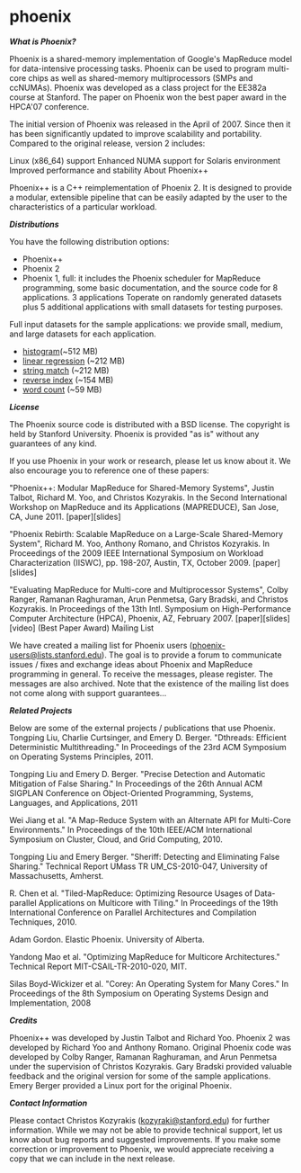 phoenix
=======

___What is Phoenix?___

Phoenix is a shared-memory implementation of Google's MapReduce model for data-intensive processing tasks. Phoenix can be used to program multi-core chips as well as shared-memory multiprocessors (SMPs and ccNUMAs).  Phoenix was developed as a class project for the EE382a course at Stanford. The paper on Phoenix won the best paper award in the HPCA'07 conference.

The initial version of Phoenix was released in the April of 2007. Since then it has been significantly updated to improve scalability and portability. Compared to the original release, version 2 includes:

Linux (x86_64) support
Enhanced NUMA support for Solaris environment
Improved performance and stability
About Phoenix++

Phoenix++ is a C++ reimplementation of Phoenix 2. It is designed to provide a modular, extensible pipeline that can be easily adapted by the user to the characteristics of a particular workload.

___Distributions___

You have the following distribution options:
- Phoenix++
- Phoenix 2
- Phoenix 1, full: it includes the Phoenix scheduler for MapReduce programming, some basic documentation, and the source code for 8 applications. 3 applications Toperate on randomly generated datasets plus 5 additional applications with small datasets for testing purposes.

Full input datasets for the sample applications: we provide small, medium, and large datasets for each application.
- [histogram](http://csl.stanford.edu/~christos/data/histogram.tar.gz)(~512 MB)
- [linear regression](http://csl.stanford.edu/~christos/data/linear_regression.tar.gz) (~212 MB)
- [string match](http://csl.stanford.edu/~christos/data/reverse_index.tar.gz) (~212 MB)
- [reverse index](http://csl.stanford.edu/~christos/data/string_match.tar.gz) (~154 MB)
- [word count](http://csl.stanford.edu/~christos/data/word_count.tar.gz) (~59 MB)

___License___

The Phoenix source code is distributed with a BSD license. The copyright is held by Stanford University. Phoenix is provided "as is" without any guarantees of any kind.

If you use Phoenix in your work or research, please let us know about it. We also encourage you to reference one of these papers:

"Phoenix++: Modular MapReduce for Shared-Memory Systems", 
Justin Talbot, Richard M. Yoo, and Christos Kozyrakis.
In the Second International Workshop on MapReduce and its Applications (MAPREDUCE),
San Jose, CA, June 2011. [paper][slides]

"Phoenix Rebirth: Scalable MapReduce on a Large-Scale Shared-Memory System", 
Richard M. Yoo, Anthony Romano, and Christos Kozyrakis.
In Proceedings of the 2009 IEEE International Symposium on Workload Characterization (IISWC),
pp. 198-207, Austin, TX, October 2009. [paper][slides]

"Evaluating MapReduce for Multi-core and Multiprocessor Systems", 
Colby Ranger, Ramanan Raghuraman, Arun Penmetsa, Gary Bradski, and Christos Kozyrakis.
In Proceedings of the 13th Intl. Symposium on High-Performance Computer Architecture (HPCA),
Phoenix, AZ, February 2007. [paper][slides][video] (Best Paper Award)
Mailing List

We have created a mailing list for Phoenix users (phoenix-users@lists.stanford.edu). The goal is to provide a forum to communicate issues / fixes and exchange ideas about Phoenix and MapReduce programming in general. To receive the messages, please register. The messages are also archived. Note that the existence of the mailing list does not come along with support guarantees... 

___Related Projects___

Below are some of the external projects / publications that use Phoenix.
Tongping Liu, Charlie Curtsinger, and Emery D. Berger. "Dthreads: Efficient Deterministic Multithreading." In Proceedings of the 23rd ACM Symposium on Operating Systems Principles, 2011.

Tongping Liu and Emery D. Berger. "Precise Detection and Automatic Mitigation of False Sharing." In Proceedings of the 26th Annual ACM SIGPLAN Conference on Object-Oriented Programming, Systems, Languages, and Applications, 2011

Wei Jiang et al. "A Map-Reduce System with an Alternate API for Multi-Core Environments." In Proceedings of the 10th IEEE/ACM International Symposium on Cluster, Cloud, and Grid Computing, 2010.

Tongping Liu and Emery Berger. "Sheriff: Detecting and Eliminating False Sharing." Technical Report UMass TR UM_CS-2010-047, University of Massachusetts, Amherst.

R. Chen et al. "Tiled-MapReduce: Optimizing Resource Usages of Data-parallel Applications on Multicore with Tiling." In Proceedings of the 19th International Conference on Parallel Architectures and Compilation Techniques, 2010.

Adam Gordon. Elastic Phoenix. University of Alberta.

Yandong Mao et al. "Optimizing MapReduce for Multicore Architectures." Technical Report MIT-CSAIL-TR-2010-020, MIT.

Silas Boyd-Wickizer et al. "Corey: An Operating System for Many Cores." In Proceedings of the 8th Symposium on Operating Systems Design and Implementation, 2008

___Credits___

Phoenix++ was developed by Justin Talbot and Richard Yoo.
Phoenix 2 was developed by Richard Yoo and Anthony Romano.
Original Phoenix code was developed by Colby Ranger, Ramanan Raghuraman, and Arun Penmetsa under the supervision of Christos Kozyrakis.
Gary Bradski provided valuable feedback and the original version for some of the sample applications.
Emery Berger provided a Linux port for the original Phoenix.

___Contact Information___

Please contact Christos Kozyrakis (kozyraki@stanford.edu) for further information. While we may not be able to provide technical support, let us know about bug reports and suggested improvements. If you make some correction or improvement to Phoenix, we would appreciate receiving a copy that we can include in the next release.
